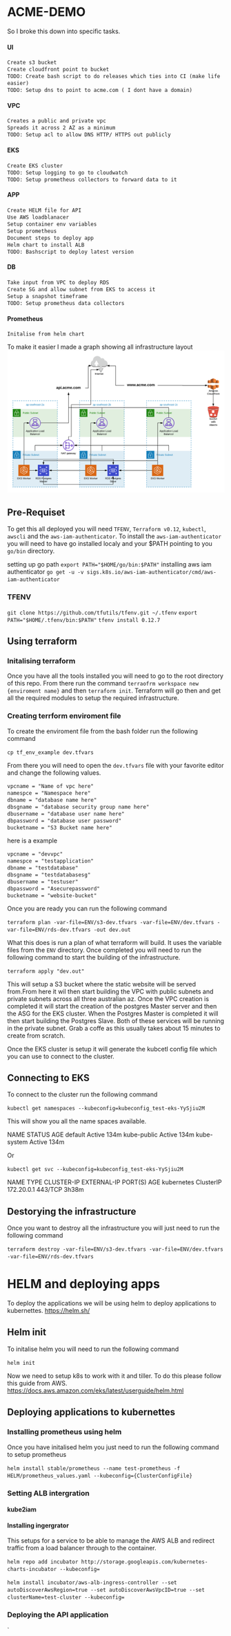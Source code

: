 # ACME-DEMO

So I broke this down into specific tasks.

#### UI
	Create s3 bucket
	Create cloudfront point to bucket 
	TODO: Create bash script to do releases which ties into CI (make life easier)
	TODO: Setup dns to point to acme.com ( I dont have a domain)

#### VPC
	Creates a public and private vpc
	Spreads it across 2 AZ as a minimum
	TODO: Setup acl to allow DNS HTTP/ HTTPS out publicly

#### EKS
	Create EKS cluster 
	TODO: Setup logging to go to cloudwatch 
	TODO: Setup prometheus collectors to forward data to it 

#### APP
	Create HELM file for API
	Use AWS loadblanacer
	Setup container env variables
	Setup prometheus 
	Document steps to deploy app 
	Helm chart to install ALB 
	TODO: Bashscript to deploy latest version

#### DB
	Take input from VPC to deploy RDS 
	Create SG and allow subnet from EKS to access it 
	Setup a snapshot timeframe
	TODO: Setup prometheus data collectors

#### Prometheus
	Initalise from helm chart

To make it easier I made a graph showing all infrastructure layout
![alt text](Images/AWS.png "AWS Dev enviroment")


## Pre-Requiset  
To get this all deployed you will need `TFENV`, `Terraform v0.12`, `kubectl`, `awscli` and the `aws-iam-authenticator`. To install the `aws-iam-authenticator` you will need to have go installed localy and your $PATH pointing to you `go/bin` directory.

setting up go path
`export PATH="$HOME/go/bin:$PATH"`
installing aws iam authenticator
`go get -u -v sigs.k8s.io/aws-iam-authenticator/cmd/aws-iam-authenticator`

### TFENV

`git clone https://github.com/tfutils/tfenv.git ~/.tfenv`
`export PATH="$HOME/.tfenv/bin:$PATH"`
`tfenv install 0.12.7` 

## Using terraform 

### Initalising terraform

Once you have all the tools installed you will need to go to the root directory of this repo. From there run the command `terraofrm workspace new {enviroment name}` and then `terraform init`. Terraform will go then and get all the required modules to setup the required infrastructure.

### Creating terrform enviroment file 

To create the enviroment file from the bash folder run the following command 

`cp tf_env_example dev.tfvars`

From there you will need to open the `dev.tfvars` file with your favorite editor and change the following values.

```
vpcname = "Name of vpc here"
namespce = "Namespace here"
dbname = "database name here"
dbsgname = "database security group name here"
dbusername = "database user name here"
dbpassword = "database user password"
bucketname = "S3 Bucket name here"
```

here is a example 

```
vpcname = "devvpc"
namespce = "testapplication"
dbname = "testdatabase"
dbsgname = "testdatabasesg"
dbusername = "testuser"
dbpassword = "Asecurepassword"
bucketname = "website-bucket"
```

Once you are ready you can run the following command 

`terraform plan -var-file=ENV/s3-dev.tfvars -var-file=ENV/dev.tfvars -var-file=ENV/rds-dev.tfvars -out dev.out`

What this does is run a plan of what terraform will build. It uses the variable files from the `ENV` directory. Once completed you will need to run the following command to start the building of the infrastructure.

`terraform apply "dev.out"`

This will setup a S3 bucket where the static website will be served from.From here it wil then start building the VPC with public subnets and private subnets across all three australian az. 
Once the VPC creation is completed it will start the creation of the postgres Master server and then the ASG for the EKS cluster. When the Postgres Master is completed it will then start building the Postgres Slave. Both of these services will be running  in the private subnet. Grab a coffe as this usually takes about 15 minutes to create from scratch.

Once the EKS cluster is setup it will generate the kubcetl config file which you can use to connect to the cluster.

## Connecting to EKS

To connect to the cluster run the following command 

`kubectl get namespaces --kubeconfig=kubeconfig_test-eks-YySjiu2M`

This will show you all the name spaces available.

NAME          STATUS   AGE
default       Active   134m
kube-public   Active   134m
kube-system   Active   134m

Or 

`kubectl get svc --kubeconfig=kubeconfig_test-eks-YySjiu2M`

NAME         TYPE        CLUSTER-IP   EXTERNAL-IP   PORT(S)   AGE
kubernetes   ClusterIP   172.20.0.1   <none>        443/TCP   3h38m


## Destorying the infrastructure 

Once you want to destroy all the infrastructure you will just need to run the following command

`terraform destroy -var-file=ENV/s3-dev.tfvars -var-file=ENV/dev.tfvars -var-file=ENV/rds-dev.tfvars`

# HELM and deploying apps 

To deploy the applications we will be using helm to deploy applications to kubernettes. https://helm.sh/

## Helm init 

To initalise helm you will need to run the following command

`helm init`

Now we need to setup k8s to work with it and tiller. To do this please follow this guide from AWS.
https://docs.aws.amazon.com/eks/latest/userguide/helm.html

## Deploying applications to kubernettes

### Installing prometheus using helm

Once you have initalised helm you just need to run the following command to setup prometheus

`helm install stable/prometheus --name test-prometheus -f HELM/prometheus_values.yaml --kubeconfig={ClusterConfigFile}`

### Setting ALB intergration

#### kube2iam

#### Installing ingergrator 
This setups for a service to be able to manage the AWS ALB and redirect traffic from a load balancer through to the container. 

`helm repo add incubator http://storage.googleapis.com/kubernetes-charts-incubator --kubeconfig=`

`helm install incubator/aws-alb-ingress-controller --set autoDiscoverAwsRegion=true --set autoDiscoverAwsVpcID=true --set clusterName=test-cluster --kubeconfig=`

### Deploying the API application

`
